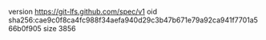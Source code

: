 version https://git-lfs.github.com/spec/v1
oid sha256:cae9c0f8ca4fc988f34aefa940d29c3b47b671e79a92ca941f7701a566b0f905
size 3856
